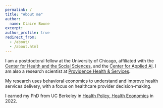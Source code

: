 ```yaml
---
permalink: /
title: "About me"
author:
  name: Claire Boone
excerpt: 
author_profile: true
redirect_from: 
  - /about/
  - /about.html
---
```


<meta name="description" content="Claire Boone, PhD Candidate in Health Economics at UC Berkeley.">

I am a postdoctoral fellow at the University of Chicago, affiliated with the [Center for Health and the Social Sciences](https://chess.uchicago.edu/), and the [Center for Applied AI](https://www.chicagobooth.edu/research/center-for-applied-artificial-intelligence). I am also a research scientist at [Providence Health & Services](https://research.providence.org/). 

My research uses behavioral economics to understand and improve health services delivery, with a focus on healthcare provider decision-making. 

I earned my PhD from UC Berkeley in [Health Policy, Health Economics](https://publichealth.berkeley.edu/academics/health-policy-and-management/health-policy-phd/) in 2022. 




